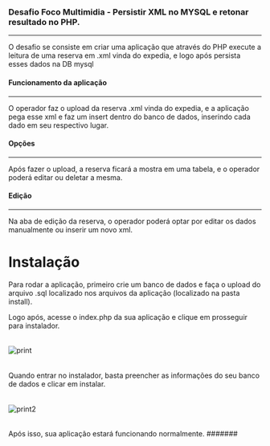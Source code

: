 ### Desafio Foco Multimidia - Persistir XML no MYSQL e retonar resultado no PHP.

------------


O desafio se consiste em criar uma aplicação que através do PHP execute a leitura de uma reserva em .xml vinda do expedia, e logo após persista esses dados na DB mysql
#### Funcionamento da aplicação

------------


O operador faz o upload da reserva .xml vinda do expedia, e a aplicação pega esse xml e faz um insert dentro do banco de dados, inserindo cada dado em seu respectivo lugar.

####  Opções

------------


Após fazer o upload, a reserva ficará a mostra em uma tabela, e o operador poderá editar ou deletar a mesma.

#### Edição

------------


Na aba de edição da reserva, o operador poderá optar por editar os dados manualmente ou inserir um novo xml.


# Instalação

Para rodar a aplicação, primeiro crie um banco de dados e faça o upload do arquivo .sql localizado nos arquivos da aplicação (localizado na pasta install).

Logo após, acesse o index.php da sua aplicação e clique em prosseguir para instalador.
###### 
![print](https://image.prntscr.com/image/BCN3QG2qRUOewFd2g7-bSA.png "print")
###### 
Quando entrar no instalador, basta preencher as informações do seu banco de dados e clicar em instalar.
###### 
![print2](https://image.prntscr.com/image/4aQHAKb-TIGXX88PjCZFmQ.png "print")
###### 
Após isso, sua aplicação estará funcionando normalmente.
#######
